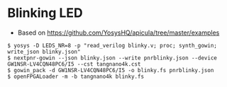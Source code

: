 # Blinking LED

- Based on https://github.com/YosysHQ/apicula/tree/master/examples

```shell-session
$ yosys -D LEDS_NR=8 -p "read_verilog blinky.v; proc; synth_gowin; write_json blinky.json"
$ nextpnr-gowin --json blinky.json --write pnrblinky.json --device GW1NSR-LV4CQN48PC6/I5 --cst tangnano4k.cst
$ gowin_pack -d GW1NSR-LV4CQN48PC6/I5 -o blinky.fs pnrblinky.json
$ openFPGALoader -m -b tangnano4k blinky.fs
```